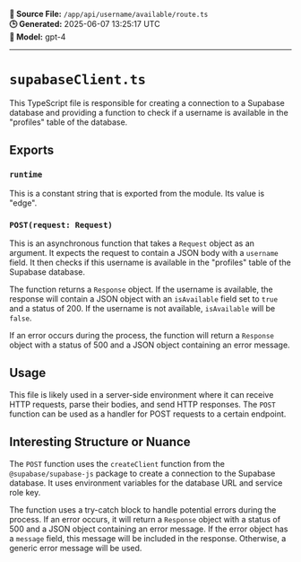 **📄 Source File:** `/app/api/username/available/route.ts`  
**🕒 Generated:** 2025-06-07 13:25:17 UTC  
**🤖 Model:** gpt-4

---

# `supabaseClient.ts`

This TypeScript file is responsible for creating a connection to a Supabase database and providing a function to check if a username is available in the "profiles" table of the database.

## Exports

### `runtime`

This is a constant string that is exported from the module. Its value is "edge".

### `POST(request: Request)`

This is an asynchronous function that takes a `Request` object as an argument. It expects the request to contain a JSON body with a `username` field. It then checks if this username is available in the "profiles" table of the Supabase database.

The function returns a `Response` object. If the username is available, the response will contain a JSON object with an `isAvailable` field set to `true` and a status of 200. If the username is not available, `isAvailable` will be `false`.

If an error occurs during the process, the function will return a `Response` object with a status of 500 and a JSON object containing an error message.

## Usage

This file is likely used in a server-side environment where it can receive HTTP requests, parse their bodies, and send HTTP responses. The `POST` function can be used as a handler for POST requests to a certain endpoint.

## Interesting Structure or Nuance

The `POST` function uses the `createClient` function from the `@supabase/supabase-js` package to create a connection to the Supabase database. It uses environment variables for the database URL and service role key.

The function uses a try-catch block to handle potential errors during the process. If an error occurs, it will return a `Response` object with a status of 500 and a JSON object containing an error message. If the error object has a `message` field, this message will be included in the response. Otherwise, a generic error message will be used.